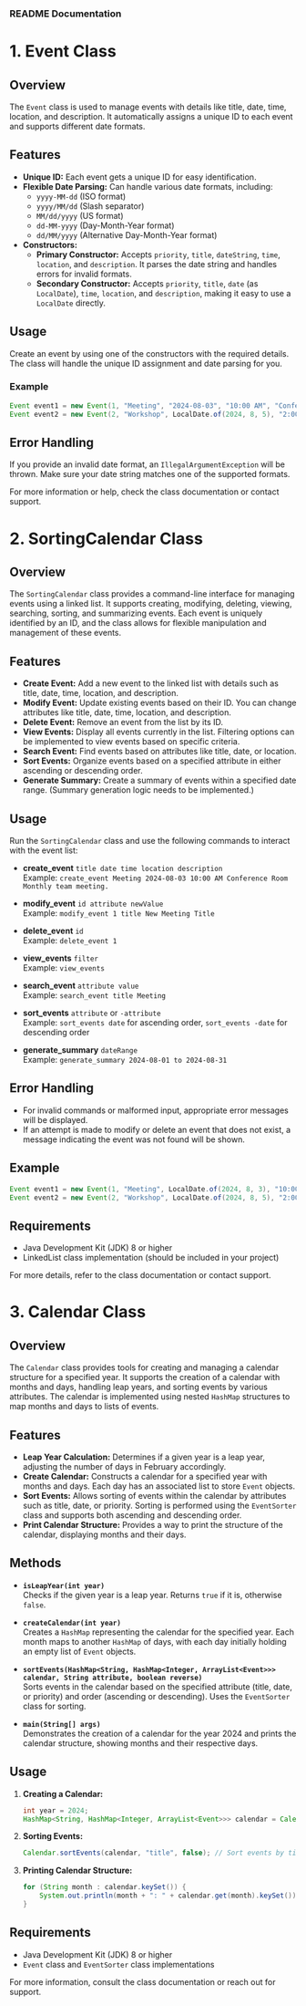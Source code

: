 ### README Documentation

# 1. Event Class

## Overview

The `Event` class is used to manage events with details like title, date, time, location, and description. It automatically assigns a unique ID to each event and supports different date formats.

## Features

- **Unique ID:** Each event gets a unique ID for easy identification.
- **Flexible Date Parsing:** Can handle various date formats, including:
  - `yyyy-MM-dd` (ISO format)
  - `yyyy/MM/dd` (Slash separator)
  - `MM/dd/yyyy` (US format)
  - `dd-MM-yyyy` (Day-Month-Year format)
  - `dd/MM/yyyy` (Alternative Day-Month-Year format)
- **Constructors:**
  - **Primary Constructor:** Accepts `priority`, `title`, `dateString`, `time`, `location`, and `description`. It parses the date string and handles errors for invalid formats.
  - **Secondary Constructor:** Accepts `priority`, `title`, `date` (as `LocalDate`), `time`, `location`, and `description`, making it easy to use a `LocalDate` directly.

## Usage

Create an event by using one of the constructors with the required details. The class will handle the unique ID assignment and date parsing for you.

### Example

```java
Event event1 = new Event(1, "Meeting", "2024-08-03", "10:00 AM", "Conference Room", "Monthly team meeting.");
Event event2 = new Event(2, "Workshop", LocalDate.of(2024, 8, 5), "2:00 PM", "Main Hall", "Workshop on new software.");
```

## Error Handling

If you provide an invalid date format, an `IllegalArgumentException` will be thrown. Make sure your date string matches one of the supported formats.

For more information or help, check the class documentation or contact support.


# 2. SortingCalendar Class

## Overview

The `SortingCalendar` class provides a command-line interface for managing events using a linked list. It supports creating, modifying, deleting, viewing, searching, sorting, and summarizing events. Each event is uniquely identified by an ID, and the class allows for flexible manipulation and management of these events.

## Features

- **Create Event:** Add a new event to the linked list with details such as title, date, time, location, and description.
- **Modify Event:** Update existing events based on their ID. You can change attributes like title, date, time, location, and description.
- **Delete Event:** Remove an event from the list by its ID.
- **View Events:** Display all events currently in the list. Filtering options can be implemented to view events based on specific criteria.
- **Search Event:** Find events based on attributes like title, date, or location.
- **Sort Events:** Organize events based on a specified attribute in either ascending or descending order.
- **Generate Summary:** Create a summary of events within a specified date range. (Summary generation logic needs to be implemented.)

## Usage

Run the `SortingCalendar` class and use the following commands to interact with the event list:

- **create_event** `title date time location description`  
  Example: `create_event Meeting 2024-08-03 10:00 AM Conference Room Monthly team meeting.`
  
- **modify_event** `id attribute newValue`  
  Example: `modify_event 1 title New Meeting Title`
  
- **delete_event** `id`  
  Example: `delete_event 1`
  
- **view_events** `filter`  
  Example: `view_events`

- **search_event** `attribute value`  
  Example: `search_event title Meeting`

- **sort_events** `attribute` or `-attribute`  
  Example: `sort_events date` for ascending order, `sort_events -date` for descending order

- **generate_summary** `dateRange`  
  Example: `generate_summary 2024-08-01 to 2024-08-31`

## Error Handling

- For invalid commands or malformed input, appropriate error messages will be displayed.
- If an attempt is made to modify or delete an event that does not exist, a message indicating the event was not found will be shown.

## Example

```java
Event event1 = new Event(1, "Meeting", LocalDate.of(2024, 8, 3), "10:00 AM", "Conference Room", "Monthly team meeting.");
Event event2 = new Event(2, "Workshop", LocalDate.of(2024, 8, 5), "2:00 PM", "Main Hall", "Workshop on new software.");
```

## Requirements

- Java Development Kit (JDK) 8 or higher
- LinkedList class implementation (should be included in your project)

For more details, refer to the class documentation or contact support.

# 3. Calendar Class

## Overview

The `Calendar` class provides tools for creating and managing a calendar structure for a specified year. It supports the creation of a calendar with months and days, handling leap years, and sorting events by various attributes. The calendar is implemented using nested `HashMap` structures to map months and days to lists of events.

## Features

- **Leap Year Calculation:** Determines if a given year is a leap year, adjusting the number of days in February accordingly.
- **Create Calendar:** Constructs a calendar for a specified year with months and days. Each day has an associated list to store `Event` objects.
- **Sort Events:** Allows sorting of events within the calendar by attributes such as title, date, or priority. Sorting is performed using the `EventSorter` class and supports both ascending and descending order.
- **Print Calendar Structure:** Provides a way to print the structure of the calendar, displaying months and their days.

## Methods

- **`isLeapYear(int year)`**  
  Checks if the given year is a leap year. Returns `true` if it is, otherwise `false`.

- **`createCalendar(int year)`**  
  Creates a `HashMap` representing the calendar for the specified year. Each month maps to another `HashMap` of days, with each day initially holding an empty list of `Event` objects.

- **`sortEvents(HashMap<String, HashMap<Integer, ArrayList<Event>>> calendar, String attribute, boolean reverse)`**  
  Sorts events in the calendar based on the specified attribute (title, date, or priority) and order (ascending or descending). Uses the `EventSorter` class for sorting.

- **`main(String[] args)`**  
  Demonstrates the creation of a calendar for the year 2024 and prints the calendar structure, showing months and their respective days.

## Usage

1. **Creating a Calendar:**
   ```java
   int year = 2024;
   HashMap<String, HashMap<Integer, ArrayList<Event>>> calendar = Calendar.createCalendar(year);
   ```

2. **Sorting Events:**
   ```java
   Calendar.sortEvents(calendar, "title", false); // Sort events by title in ascending order
   ```

3. **Printing Calendar Structure:**
   ```java
   for (String month : calendar.keySet()) {
       System.out.println(month + ": " + calendar.get(month).keySet());
   }
   ```

## Requirements

- Java Development Kit (JDK) 8 or higher
- `Event` class and `EventSorter` class implementations

For more information, consult the class documentation or reach out for support.
